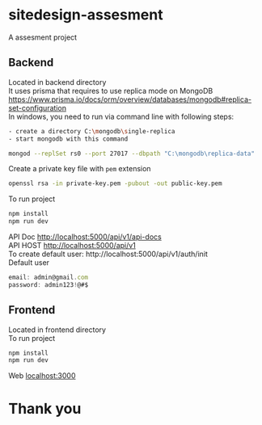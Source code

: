 # sitedesign-assesment
A assesment project
## Backend
Located in backend directory<br>
It uses prisma that requires to use replica mode on MongoDB<br>
https://www.prisma.io/docs/orm/overview/databases/mongodb#replica-set-configuration<br>
In windows, you need to run via command line with following steps:
```sh
- create a directory C:\mongodb\single-replica
- start mongodb with this command 

mongod --replSet rs0 --port 27017 --dbpath "C:\mongodb\replica-data"
```
Create a private key file with `pem` extension<br>
```sh
openssl rsa -in private-key.pem -pubout -out public-key.pem
```
To run project
```sh
npm install
npm run dev
```
API Doc [http://localhost:5000/api/v1/api-docs](http://localhost:5000/api/v1/api-docs)<br>
API HOST [http://localhost:5000/api/v1](http://localhost:5000/api/v1)<br>
To create default user: http://localhost:5000/api/v1/auth/init <br>
Default user<br>
```js
email: admin@gmail.com
password: admin123!@#$
```
## Frontend
Located in frontend directory<br>
To run project<br>
```sh
npm install
npm run dev
```
Web [localhost:3000](http://localhost:3000)<br>

# Thank you